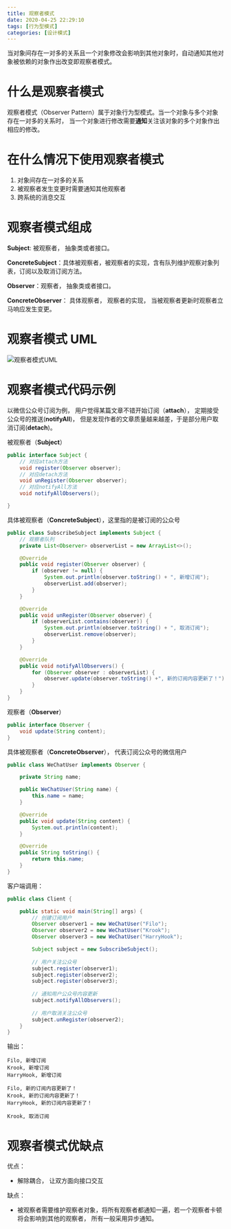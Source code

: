 ```yaml
---
title: 观察者模式
date: 2020-04-25 22:29:10
tags: [行为型模式]
categories: [设计模式]
---
```


当对象间存在一对多的关系且一个对象修改会影响到其他对象时，自动通知其他对象被依赖的对象作出改变即观察者模式。

<!-- more -->

# 什么是观察者模式

观察者模式（Observer Pattern）属于对象行为型模式。当一个对象与多个对象存在一对多的关系时， 当一个对象进行修改需要**通知**关注该对象的多个对象作出相应的修改。

# 在什么情况下使用观察者模式

1. 对象间存在一对多的关系
2. 被观察者发生变更时需要通知其他观察者
3. 跨系统的消息交互

# 观察者模式组成

**Subject**: 被观察者， 抽象类或者接口。

**ConcreteSubject**：具体被观察者，被观察者的实现，含有队列维护观察对象列表，订阅以及取消订阅方法。

**Observer**：观察者， 抽象类或者接口。

**ConcreteObserver**： 具体观察者， 观察者的实现， 当被观察者更新时观察者立马响应发生变更。

# 观察者模式 UML

![观察者模式UML](/观察者模式.png)


# 观察者模式代码示例

以微信公众号订阅为例， 用户觉得某篇文章不错开始订阅（**attach**）， 定期接受公众号的推送(**notifyAll**)， 但是发现作者的文章质量越来越差，于是部分用户取消订阅(**detach**)。

被观察者（**Subject**）

```java
public interface Subject {
	// 对应attach方法
    void register(Observer observer);
	// 对应detach方法
    void unRegister(Observer observer);
   	// 对应notifyAll方法 	
    void notifyAllObservers();

}
```
具体被观察者（**ConcreteSubject**），这里指的是被订阅的公众号
```java
public class SubscribeSubject implements Subject {
    // 观察者队列
    private List<Observer> observerList = new ArrayList<>();

    @Override
    public void register(Observer observer) {
        if (observer != null) {
            System.out.println(observer.toString() + ", 新增订阅");
            observerList.add(observer);
        }
    }

    @Override
    public void unRegister(Observer observer) {
        if (observerList.contains(observer)) {
            System.out.println(observer.toString() + ", 取消订阅");
            observerList.remove(observer);
        }
    }

    @Override
    public void notifyAllObservers() {
        for (Observer observer : observerList) {
            observer.update(observer.toString() +", 新的订阅内容更新了！");
        }
    }
}
```

观察者（**Observer**）
```java
public interface Observer {
    void update(String content);
}
```
具体被观察者（**ConcreteObserver**）， 代表订阅公众号的微信用户
```java
public class WeChatUser implements Observer {

    private String name;

    public WeChatUser(String name) {
        this.name = name;
    }

    @Override
    public void update(String content) {
        System.out.println(content);
    }

    @Override
    public String toString() {
        return this.name;
    }
}
```
客户端调用：
```java
public class Client {

    public static void main(String[] args) {
        // 创建订阅用户
        Observer observer1 = new WeChatUser("Filo");
        Observer observer2 = new WeChatUser("Krook");
        Observer observer3 = new WeChatUser("HarryHook");

        Subject subject = new SubscribeSubject();
        
        // 用户关注公众号
        subject.register(observer1);
        subject.register(observer2);
        subject.register(observer3);
        
        // 通知用户公众号内容更新
        subject.notifyAllObservers();
        
        // 用户取消关注公众号
        subject.unRegister(observer2);
    }
}
```
输出：
    
    Filo, 新增订阅
    Krook, 新增订阅
    HarryHook, 新增订阅
    
    Filo, 新的订阅内容更新了！
    Krook, 新的订阅内容更新了！
    HarryHook, 新的订阅内容更新了！
    
    Krook, 取消订阅

# 观察者模式优缺点

优点：

* 解除耦合， 让双方面向接口交互

缺点：

* 被观察者需要维护观察者对象，将所有观察者都通知一遍，若一个观察者卡顿将会影响到其他的观察者， 所有一般采用异步通知。
